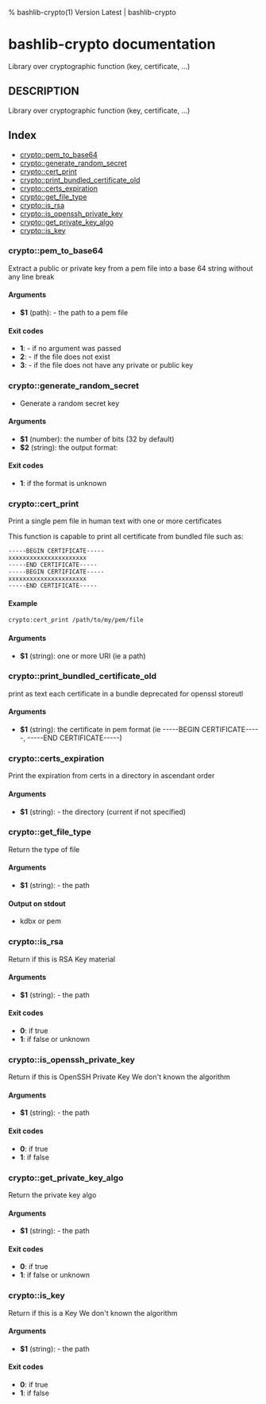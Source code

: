% bashlib-crypto(1) Version Latest | bashlib-crypto
# bashlib-crypto documentation

Library over cryptographic function (key, certificate, ...)

## DESCRIPTION

Library over cryptographic function (key, certificate, ...)

## Index

* [crypto::pem_to_base64](#cryptopem_to_base64)
* [crypto::generate_random_secret](#cryptogenerate_random_secret)
* [crypto::cert_print](#cryptocert_print)
* [crypto::print_bundled_certificate_old](#cryptoprint_bundled_certificate_old)
* [crypto::certs_expiration](#cryptocerts_expiration)
* [crypto::get_file_type](#cryptoget_file_type)
* [crypto::is_rsa](#cryptois_rsa)
* [crypto::is_openssh_private_key](#cryptois_openssh_private_key)
* [crypto::get_private_key_algo](#cryptoget_private_key_algo)
* [crypto::is_key](#cryptois_key)

### crypto::pem_to_base64

Extract a public or private key from a pem file into a base 64 string without any line break

#### Arguments

* **$1** (path): - the path to a pem file

#### Exit codes

* **1**: - if no argument was passed
* **2**: - if the file does not exist
* **3**: - if the file does not have any private or public key

### crypto::generate_random_secret

- Generate a random secret key

#### Arguments

* **$1** (number): the number of bits (32 by default)
* **$2** (string): the output format:

#### Exit codes

* **1**: if the format is unknown

### crypto::cert_print

Print a single pem file in human text with one or more certificates

This function is capable to print all certificate
from bundled file such as:
```
-----BEGIN CERTIFICATE-----
xxxxxxxxxxxxxxxxxxxxxx
-----END CERTIFICATE-----
-----BEGIN CERTIFICATE-----
xxxxxxxxxxxxxxxxxxxxxx
-----END CERTIFICATE-----
```

#### Example

```bash
crypto:cert_print /path/to/my/pem/file
```

#### Arguments

* **$1** (string): one or more URI (ie a path)

### crypto::print_bundled_certificate_old

print as text each certificate in a bundle
deprecated for openssl storeutl

#### Arguments

* **$1** (string): the certificate in pem format (ie -----BEGIN CERTIFICATE-----, -----END CERTIFICATE-----)

### crypto::certs_expiration

Print the expiration from certs in a directory in ascendant order

#### Arguments

* **$1** (string): - the directory (current if not specified)

### crypto::get_file_type

Return the type of file

#### Arguments

* **$1** (string): - the path

#### Output on stdout

* kdbx or pem

### crypto::is_rsa

Return if this is RSA Key material

#### Arguments

* **$1** (string): - the path

#### Exit codes

* **0**: if true
* **1**: if false or unknown

### crypto::is_openssh_private_key

Return if this is OpenSSH Private Key
We don't known the algorithm

#### Arguments

* **$1** (string): - the path

#### Exit codes

* **0**: if true
* **1**: if false

### crypto::get_private_key_algo

Return the private key algo

#### Arguments

* **$1** (string): - the path

#### Exit codes

* **0**: if true
* **1**: if false or unknown

### crypto::is_key

Return if this is a Key
We don't known the algorithm

#### Arguments

* **$1** (string): - the path

#### Exit codes

* **0**: if true
* **1**: if false

